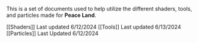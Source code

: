 This is a set of documents used to help utilize the different shaders, tools, and particles made for **Peace Land**. 

[[Shaders]]
	 Last updated 6/12/2024
[[Tools]]
	Last updated 6/13/2024
[[Particles]] 
	Last Updated 6/12/2024